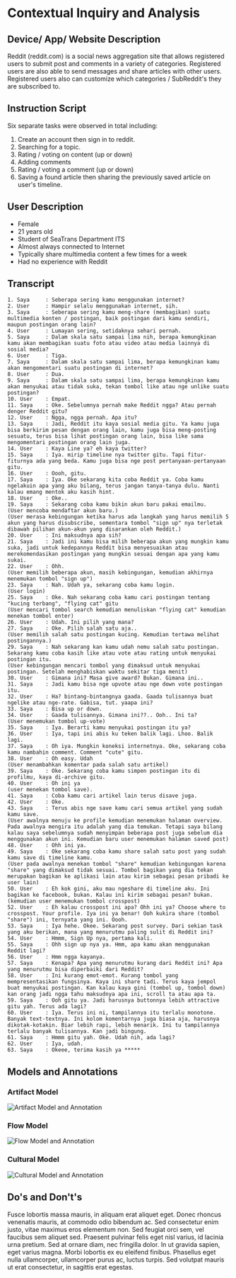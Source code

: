 # Contextual Inquiry and Analysis
## Device/ App/ Website Description
Reddit (reddit.com) is a social news aggregation site that allows registered users to submit post and comments in a variety of categories. Registered users are also able to send messages and share articles with other users. Registered users also can customize which categories / SubReddit's they are subscribed to.

## Instruction Script
Six separate tasks were observed in total including: 

1. Create an account then sign in to reddit.
2. Searching for a topic.
3. Rating / voting on content (up or down)
4. Adding comments
5. Rating / voting a comment (up or down)
6. Saving a found article then sharing the previously saved article on user's timeline.

## User Description
- Female
- 21 years old
- Student of SeaTrans Department ITS
- Almost always connected to Internet
- Typically share multimedia content a few times for a week
- Had no experience with Reddit

## Transcript
```text
1. Saya     : Seberapa sering kamu menggunakan internet?
2. User     : Hampir selalu menggunakan internet, sih.
3. Saya     : Seberapa sering kamu meng-share (membagikan) suatu multimedia konten / postingan, baik postingan dari kamu sendiri, maupun postingan orang lain?
4. User     : Lumayan sering, setidaknya sehari pernah.
5. Saya     : Dalam skala satu sampai lima nih, berapa kemungkinan kamu akan membagikan suatu foto atau video atau media lainnya di sosial media?
6. User     : Tiga.
7. Saya     : Dalam skala satu sampai lima, berapa kemungkinan kamu akan mengomentari suatu postingan di internet?
8. User     : Dua.
9. Saya     : Dalam skala satu sampai lima, berapa kemungkinan kamu akan menyukai atau tidak suka, tekan tombol like atau nge unlike suatu postingan?
10. User    : Empat.
11. Saya    : Oke. Sebelumnya pernah make Reddit ngga? Atau pernah denger Reddit gitu?
12. User    : Ngga, ngga pernah. Apa itu?
13. Saya    : Jadi, Reddit itu kaya sosial media gitu. Ya kamu juga bisa berkirim pesan dengan orang lain, kamu juga bisa meng-posting sesuatu, terus bisa lihat postingan orang lain, bisa like sama mengomentari postingan orang lain juga.
14. User    : Kaya Line ya? eh kaya twitter?
15. Saya    : Iya. mirip timeline nya twitter gitu. Tapi fitur-fiturnya ada yang beda. Kamu juga bisa nge post pertanyaan-pertanyaan gitu.
16. User    : Oooh, gitu.
17. Saya    : Iya. Oke sekarang kita coba Reddit ya. Coba kamu ngelakuin apa yang aku bilang, terus jangan tanya-tanya dulu. Nanti kalau emang mentok aku kasih hint.
18. User    : Oke..
19. Saya    : Sekarang coba kamu bikin akun baru pakai emailmu.
(User mencoba mendaftar akun baru.)
(User merasa kebingungan ketika harus ada langkah yang harus memilih 5 akun yang harus disubscribe, sementara tombol "sign up" nya terletak dibawah pilihan akun-akun yang disarankan oleh Reddit.)
20. User    : Ini maksudnya apa sih?
21. Saya    : Jadi ini kamu bisa milih beberapa akun yang mungkin kamu suka, jadi untuk kedepannya Reddit bisa menyesuaikan atau merekomendasikan postingan yang mungkin sesuai dengan apa yang kamu sukai.
22. User    : Ohh.
(User memilih beberapa akun, masih kebingungan, kemudian akhirnya menemukan tombol "sign up")
23. Saya    : Nah. Udah ya, sekarang coba kamu login.
(User login)
25. Saya    : Oke. Nah sekarang coba kamu cari postingan tentang "kucing terbang", "flying cat" gitu
(User mencari tombol search kemudian menuliskan "flying cat" kemudian menekan tombol enter) 
26. User    : Udah. Ini pilih yang mana?
27. Saya    : Oke. Pilih salah satu aja..
(User memilih salah satu postingan kucing. Kemudian tertawa melihat postingannya.)
29. Saya    : Nah sekarang kan kamu udah nemu salah satu postingan. Sekarang kamu coba kasih like atau vote atau rating untuk menyukai postingan itu.
(User kebingungan mencari tombol yang dimaksud untuk menyukai postingan. Setelah menghabiskan waktu sekitar tiga menit)
30. User    : Gimana ini? Masa give award? Bukan. Gimana ini..
31. Saya    : Jadi kamu bisa nge upvote atau nge down vote postingan itu.
32. User    : Ha? bintang-bintangnya gaada. Gaada tulisannya buat ngelike atau nge-rate. Gabisa, tut. yaapa ini?
33. Saya    : Bisa up or down.
34. User    : Gaada tulisannya. Gimana ini??.. Ooh.. Ini ta?
(User menemukan tombol up-vote)
35. Saya    : Iya. Berarti kamu menyukai postingan itu ya?
36. User    : Iya, tapi ini abis ku teken balik lagi. Lhoo. Balik lagi.
37. Saya    : Oh iya. Mungkin koneksi internetnya. Oke, sekarang coba kamu nambahin comment. Comment "cute" gitu.
38. User    : Oh easy. Udah
(User menambahkan komentar pada salah satu artikel)
39. Saya    : Oke. Sekarang coba kamu simpen postingan itu di profilmu, kaya di-archive gitu.  
40. User    : Oh ini ya
(user menekan tombol save).
41. Saya    : Coba kamu cari artikel lain terus disave juga.
42. User    : Oke.
43. Saya    : Terus abis nge save kamu cari semua artikel yang sudah kamu save.
(User awalnya menuju ke profile kemudian menemukan halaman overview. Pada awalnya mengira itu adalah yang dia temukan. Tetapi saya bilang kalau saya sebelumnya sudah menyimpan beberapa post juga sebelum dia menggunakan akun ini. Kemudian baru user menemukan halaman saved post)
48. User    : Ohh ini ya.
49. Saya    : Oke sekarang coba kamu share salah satu post yang sudah kamu save di timeline kamu.
(User pada awalnya menekan tombol "share" kemudian kebingungan karena "share" yang dimaksud tidak sesuai. Tombol bagikan yang dia tekan merupakan bagikan ke aplikasi lain atau kirim sebagai pesan pribadi ke user lain)
50. User    : Eh kok gini, aku mau ngeshare di timeline aku. Ini bagikan ke facebook, bukan. Kalau ini kirim sebagai pesan? bukan.
(kemudian user menemukan tombol crosspost)
52. User    : Eh kalau crosspost ini apa? Ohh ini ya? Choose where to crosspost. Your profile. Iya ini ya benar! Ooh kukira share (tombol "share") ini, ternyata yang ini. Oooh.
53. Saya    : Iya hehe. Okee. Sekarang post survey. Dari sekian task yang aku berikan, mana yang menurutmu paling sulit di Reddit ini?
54. User    : Hmmm, Sign Up nya, pertama kali.
55. Saya    : Ohh sign up nya ya. Hmm, apa kamu akan menggunakan Reddit lagi?
56. User    : Hmm ngga kayanya.
57. Saya    : Kenapa? Apa yang menurutmu kurang dari Reddit ini? Apa yang menurutmu bisa diperbaiki dari Reddit?
58. User    : Ini kurang emot-emot. Kurang tombol yang mempresentasikan fungsinya. Kaya ini share tadi. Terus kaya jempol buat menyukai postingan. Kan kalau kaya gini (tombol up, tombol down) kan orang jadi ngga tahu maksudnya apa ini, scroll ta atau apa ta.
59. Saya    : Ooh gitu ya. Jadi harusnya buttonnya lebih attractive gitu yah. Terus ada lagi?
60. User    : Iya. Terus ini ni, tampilannya itu terlalu monotone. Banyak text-textnya. Ini kolom komentarnya juga biasa aja, harusnya dikotak-kotakin. Biar lebih rapi, lebih menarik. Ini tu tampilannya terlalu banyak tulisannya. Kan jadi bingung. 
61. Saya    : Hmmm gitu yah. Oke. Udah nih, ada lagi?
62. User    : Iya, udah.
63. Saya    : Okeee, terima kasih ya *****

```

## Models and Annotations
### Artifact Model
![Artifact Model and Annotation](https://picsum.photos/400/300/?random)
### Flow Model
![Flow Model and Annotation](https://picsum.photos/400/300/?random)
### Cultural Model
![Cultural Model and Annotation](https://picsum.photos/400/300/?random)
## Do's and Don't's
Fusce lobortis massa mauris, in aliquam erat aliquet eget. Donec rhoncus venenatis mauris, at commodo odio bibendum ac. Sed consectetur enim justo, vitae maximus eros elementum non. Sed feugiat orci sem, vel faucibus sem aliquet sed. Praesent pulvinar felis eget nisl varius, id lacinia urna pretium. Sed at ornare diam, nec fringilla dolor. In ut gravida sapien, eget varius magna. Morbi lobortis ex eu eleifend finibus. Phasellus eget nulla ullamcorper, ullamcorper purus ac, luctus turpis. Sed volutpat mauris ut erat consectetur, in sagittis erat egestas.

